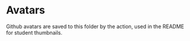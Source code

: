 # Avatars

Github avatars are saved to this folder by the action, used in the README for student thumbnails.

